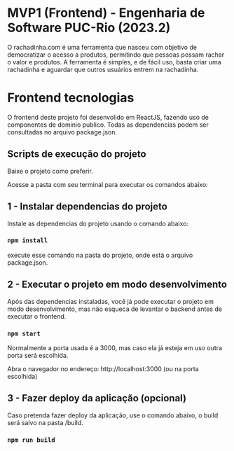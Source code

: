 # MVP1 (Frontend) - Engenharia de Software PUC-Rio (2023.2)

O rachadinha.com é uma ferramenta que nasceu com objetivo de democratizar o acesso a produtos, permitindo que pessoas possam rachar o valor e produtos. A ferramenta é simples, e de fácil uso, basta criar uma rachadinha e aguardar que outros usuários entrem na rachadinha.


# Frontend tecnologias

O frontend deste projeto foi desenvolido em ReactJS, fazendo uso de componentes de dominio publico. Todas as dependencias podem ser consultadas no arquivo package.json.

## Scripts de execução do projeto

Baixe o projeto como preferir.

Acesse a pasta com seu terminal para executar os comandos abaixo:

## 1 - Instalar dependencias do projeto
Instale as dependencias do projeto usando o comando abaixo:

### `npm install`

execute esse comando na pasta do projeto, onde está o arquivo package.json.


## 2 - Executar o projeto em modo desenvolvimento
Após das dependencias instaladas, você já pode executar o projeto em modo desenvolvimento, mas não esqueca de levantar o backend antes de executar o frontend.

### `npm start`

Normalmente a porta usada é a 3000, mas caso ela já esteja em uso outra porta será escolhida.

Abra o navegador no endereço: http://localhost:3000 (ou na porta escolhida)



## 3 - Fazer deploy da aplicação (opcional)
Caso pretenda fazer deploy da aplicação, use o comando abaixo, o build será salvo na pasta /build.

### `npm run build`




